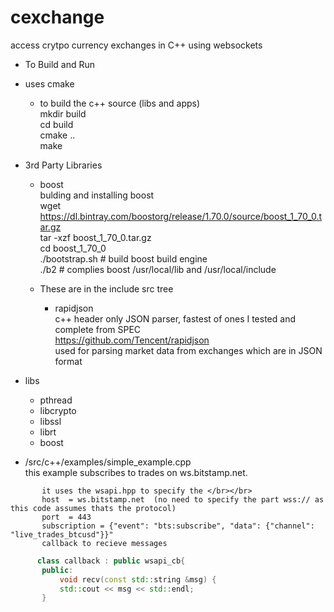 # cexchange
access crytpo currency exchanges in C++ using websockets

* To Build and Run </br>
* uses cmake </br>
  * to build the c++ source (libs and apps) </br>
    mkdir build </br>
    cd build </br>
    cmake .. </br>
    make </br>


* 3rd Party Libraries

  * boost </br>
    bulding and installing boost</br>
    wget https://dl.bintray.com/boostorg/release/1.70.0/source/boost_1_70_0.tar.gz  </br>
    tar -xzf boost_1_70_0.tar.gz </br>
    cd boost_1_70_0 </br>
    ./bootstrap.sh  # build boost build engine </br>
    ./b2            # complies boost /usr/local/lib and /usr/local/include </br>


  * These are in the include src tree
    * rapidjson </br>
      c++ header only JSON parser, fastest of ones I tested and complete from SPEC</br>
      https://github.com/Tencent/rapidjson </br>
      used for parsing market data from exchanges which are in JSON format </br>


* libs </br>
  * pthread </br>
  * libcrypto </br>
  * libssl </br>
  * librt </br>
  * boost </br>


* /src/c++/examples/simple_example.cpp </br>
   this example subscribes to trades on ws.bitstamp.net. </br>

```
       it uses the wsapi.hpp to specify the </br></br>
       host  = ws.bitstamp.net  (no need to specify the part wss:// as this code assumes thats the protocol) 
       port  = 443 
       subscription = {"event": "bts:subscribe", "data": {"channel": "live_trades_btcusd"}}"
       callback to recieve messages
```
```c++
      class callback : public wsapi_cb{
       public:
           void recv(const std::string &msg) {
           std::cout << msg << std::endl;
       }
```







